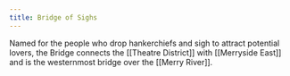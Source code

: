 ```yaml
---
title: Bridge of Sighs
---
```


Named for the people who drop hankerchiefs and sigh to attract potential lovers, the Bridge connects the [[Theatre District]] with [[Merryside East]] and is the westernmost bridge over the [[Merry River]].